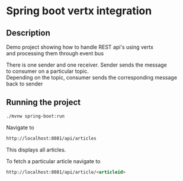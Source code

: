 # Spring boot vertx integration

## Description
Demo project showing how to handle REST api's using vertx\
and processing them through event bus

There is one sender and one receiver. Sender sends the message\
to consumer on a particular topic.\
Depending on the topic, consumer sends the corresponding message\
back to sender

## Running the project

```bash
./mvnw spring-boot:run
```

Navigate to
```html
http://localhost:8081/api/articles
```

This displays all articles.

To fetch a particular article navigate to

```html
http://localhost:8081/api/article/<articleid>
```
